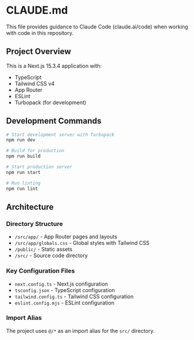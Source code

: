 # CLAUDE.md

This file provides guidance to Claude Code (claude.ai/code) when working with code in this repository.

## Project Overview

This is a Next.js 15.3.4 application with:
- TypeScript
- Tailwind CSS v4
- App Router
- ESLint
- Turbopack (for development)

## Development Commands

```bash
# Start development server with Turbopack
npm run dev

# Build for production
npm run build

# Start production server
npm run start

# Run linting
npm run lint
```

## Architecture

### Directory Structure
- `/src/app/` - App Router pages and layouts
- `/src/app/globals.css` - Global styles with Tailwind CSS
- `/public/` - Static assets
- `/src/` - Source code directory

### Key Configuration Files
- `next.config.ts` - Next.js configuration
- `tsconfig.json` - TypeScript configuration
- `tailwind.config.ts` - Tailwind CSS configuration
- `eslint.config.mjs` - ESLint configuration

### Import Alias
The project uses `@/*` as an import alias for the `src/` directory.